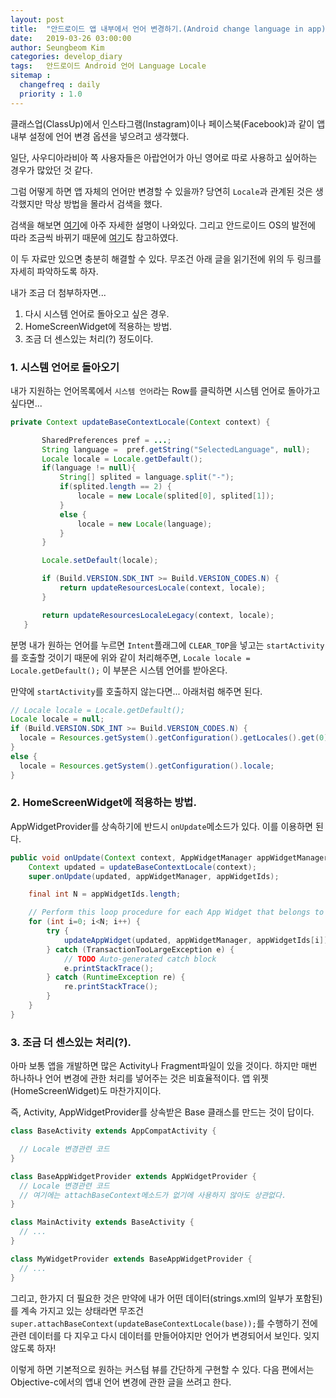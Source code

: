 ```yaml
---
layout: post
title:  "안드로이드 앱 내부에서 언어 변경하기.(Android change language in app)."
date:   2019-03-26 03:00:00
author: Seungbeom Kim
categories: develop_diary
tags:	안드로이드 Android 언어 Language Locale
sitemap :
  changefreq : daily
  priority : 1.0
---
```


클래스업(ClassUp)에서 인스타그램(Instagram)이나 페이스북(Facebook)과 같이 앱 내부 설정에 언어 변경 옵션을 넣으려고 생각했다.

일단, 사우디아라비아 쪽 사용자들은 아랍언어가 아닌 영어로 따로 사용하고 싶어하는 경우가 많았던 것 같다.

그럼 어떻게 하면 앱 자체의 언어만 변경할 수 있을까? 당연히 `Locale`과 관계된 것은 생각했지만 막상 방법을 몰라서 검색을 했다.

검색을 해보면 [여기](http://devdeeds.com/android-change-language-at-runtime/)에 아주 자세한 설명이 나와있다. 그리고 안드로이드 OS의 발전에 따라 조금씩 바뀌기 때문에 [여기](https://stackoverflow.com/a/42269965)도 참고하였다.

이 두 자료만 있으면 충분히 해결할 수 있다. 무조건 아래 글을 읽기전에 위의 두 링크를 자세히 파악하도록 하자.

내가 조금 더 첨부하자면...
1. 다시 시스템 언어로 돌아오고 싶은 경우.
2. HomeScreenWidget에 적용하는 방법.
3. 조금 더 센스있는 처리(?) 정도이다.

### 1. 시스템 언어로 돌아오기
내가 지원하는 언어목록에서 `시스템 언어`라는 Row를 클릭하면 시스템 언어로 돌아가고 싶다면...
```java
private Context updateBaseContextLocale(Context context) {

       SharedPreferences pref = ...;
       String language =  pref.getString("SelectedLanguage", null);
       Locale locale = Locale.getDefault();
       if(language != null){
           String[] splited = language.split("-");
           if(splited.length == 2) {
               locale = new Locale(splited[0], splited[1]);
           }
           else {
               locale = new Locale(language);
           }
       }

       Locale.setDefault(locale);

       if (Build.VERSION.SDK_INT >= Build.VERSION_CODES.N) {
           return updateResourcesLocale(context, locale);
       }

       return updateResourcesLocaleLegacy(context, locale);
   }
```

분명 내가 원하는 언어를 누르면 `Intent`플래그에 `CLEAR_TOP`을 넣고는 `startActivity`를 호출할 것이기 때문에 위와 같이 처리해주면, `Locale locale = Locale.getDefault();` 이 부분은 시스템 언어를 받아온다.

만약에 `startActivity`를 호출하지 않는다면... 아래처럼 해주면 된다.
```java
// Locale locale = Locale.getDefault();
Locale locale = null;
if (Build.VERSION.SDK_INT >= Build.VERSION_CODES.N) {
  locale = Resources.getSystem().getConfiguration().getLocales().get(0);
}
else {
  locale = Resources.getSystem().getConfiguration().locale;
}
```

### 2. HomeScreenWidget에 적용하는 방법.

AppWidgetProvider를 상속하기에 반드시 `onUpdate`메소드가 있다. 이를 이용하면 된다.

```Java
public void onUpdate(Context context, AppWidgetManager appWidgetManager, int[] appWidgetIds) {
	Context updated = updateBaseContextLocale(context);
	super.onUpdate(updated, appWidgetManager, appWidgetIds);

	final int N = appWidgetIds.length;

	// Perform this loop procedure for each App Widget that belongs to this provider
	for (int i=0; i<N; i++) {
		try {
			updateAppWidget(updated, appWidgetManager, appWidgetIds[i]);
		} catch (TransactionTooLargeException e) {
			// TODO Auto-generated catch block
			e.printStackTrace();
		} catch (RuntimeException re) {
			re.printStackTrace();
		}
	}
}
```

### 3. 조금 더 센스있는 처리(?).

아마 보통 앱을 개발하면 많은 Activity나 Fragment파일이 있을 것이다. 하지만 매번 하나하나 언어 변경에 관한 처리를 넣어주는 것은 비효율적이다. 앱 위젯(HomeScreenWidget)도 마찬가지이다.

즉, Activity, AppWidgetProvider를 상속받은 Base 클래스를 만드는 것이 답이다.

```java
class BaseActivity extends AppCompatActivity {

  // Locale 변경관련 코드
}

class BaseAppWidgetProvider extends AppWidgetProvider {
  // Locale 변경관련 코드
  // 여기에는 attachBaseContext메소드가 없기에 사용하지 않아도 상관없다.
}

class MainActivity extends BaseActivity {
  // ...
}

class MyWidgetProvider extends BaseAppWidgetProvider {
  // ...
}
```

그리고, 한가지 더 필요한 것은 만약에 내가 어떤 데이터(strings.xml의 일부가 포함된)를 계속 가지고 있는 상태라면 무조건 `super.attachBaseContext(updateBaseContextLocale(base));`를 수행하기 전에 관련 데이터를 다 지우고 다시 데이터를 만들어야지만 언어가 변경되어서 보인다. 잊지 않도록 하자!

이렇게 하면 기본적으로 원하는 커스텀 뷰를 간단하게 구현할 수 있다.
다음 편에서는 Objective-c에서의 앱내 언어 변경에 관한 글을 쓰려고 한다.
